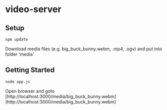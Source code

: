 video-server
============

Setup
-----

```
npm update
```

Download media files (e.g. big_buck_bunny.webm, .mp4, .ogv) and put into folder 'media'


Getting Started
---------------

```
node app.js
```

Open browser and goto [http://localhost:3000/media/big_buck_bunny.webm] (http://localhost:3000/media/big_buck_bunny.webm)


